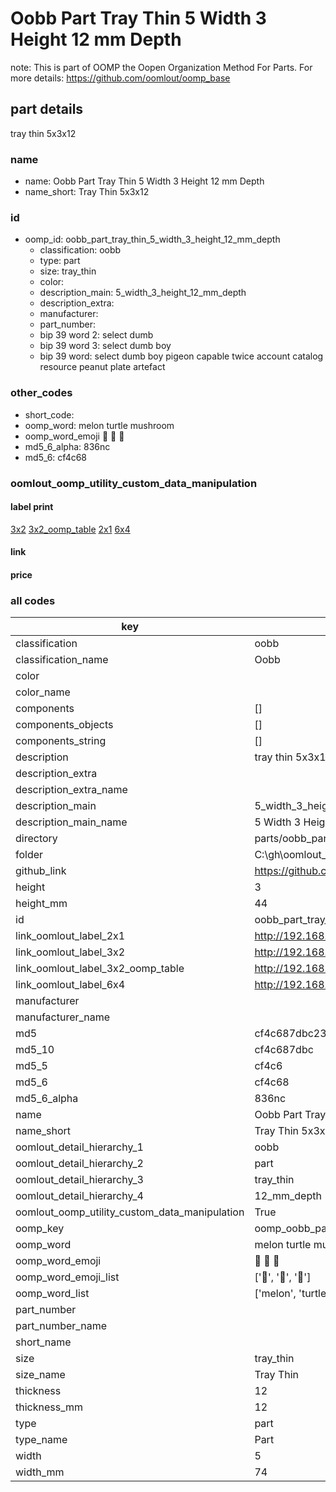 # Oobb Part Tray Thin 5 Width 3 Height 12 mm Depth  

note: This is part of OOMP the Oopen Organization Method For Parts. For more details: https://github.com/oomlout/oomp_base

##  part details
  



tray thin 5x3x12



### name
* name: Oobb Part Tray Thin 5 Width 3 Height 12 mm Depth
* name_short: Tray Thin 5x3x12 
### id
* oomp_id: oobb_part_tray_thin_5_width_3_height_12_mm_depth
  * classification: oobb
  * type: part
  * size: tray_thin
  * color: 
  * description_main: 5_width_3_height_12_mm_depth
  * description_extra: 
  * manufacturer: 
  * part_number: 
  * bip 39 word 2: select dumb
  * bip 39 word 3: select dumb boy
  * bip 39 word: select dumb boy pigeon capable twice account catalog resource peanut plate artefact

### other_codes
* short_code: 
* oomp_word: melon turtle mushroom
* oomp_word_emoji :melon: :turtle: :mushroom:
* md5_6_alpha: 836nc
* md5_6: cf4c68






### oomlout_oomp_utility_custom_data_manipulation
#### label print
[3x2](http://192.168.1.245:1112/?label=oomp%20836nc)
[3x2_oomp_table](http://192.168.1.108:1112/?label=oomp%20836nc)
[2x1](http://192.168.1.242:1112/?label=oomp%20836nc)
[6x4](http://192.168.1.55:1112/?label=oomp%20836nc)    

#### link

                              

#### price







### all codes 
| key | value |  
| --- | --- |  
| classification | oobb |  
| classification_name | Oobb |  
| color |  |  
| color_name |  |  
| components | [] |  
| components_objects | [] |  
| components_string | [] |  
| description | tray thin 5x3x12 |  
| description_extra |  |  
| description_extra_name |  |  
| description_main | 5_width_3_height_12_mm_depth |  
| description_main_name | 5 Width 3 Height 12 mm Depth |  
| directory | parts/oobb_part_tray_thin_5_width_3_height_12_mm_depth |  
| folder | C:\gh\oomlout_oobb_version_4_generated_parts\things\oobb_part_tray_thin_5_width_3_height_12_mm_depth |  
| github_link | https://github.com/oomlout/oomlout_oomp_part_src/tree/main/parts/oobb_part_tray_thin_5_width_3_height_12_mm_depth |  
| height | 3 |  
| height_mm | 44 |  
| id | oobb_part_tray_thin_5_width_3_height_12_mm_depth |  
| link_oomlout_label_2x1 | http://192.168.1.242:1112/?label=oomp%20836nc |  
| link_oomlout_label_3x2 | http://192.168.1.245:1112/?label=oomp%20836nc |  
| link_oomlout_label_3x2_oomp_table | http://192.168.1.108:1112/?label=oomp%20836nc |  
| link_oomlout_label_6x4 | http://192.168.1.55:1112/?label=oomp%20836nc |  
| manufacturer |  |  
| manufacturer_name |  |  
| md5 | cf4c687dbc23e033ad10fa4a3550fe1a |  
| md5_10 | cf4c687dbc |  
| md5_5 | cf4c6 |  
| md5_6 | cf4c68 |  
| md5_6_alpha | 836nc |  
| name | Oobb Part Tray Thin 5 Width 3 Height 12 mm Depth |  
| name_short | Tray Thin 5x3x12  |  
| oomlout_detail_hierarchy_1 | oobb |  
| oomlout_detail_hierarchy_2 | part |  
| oomlout_detail_hierarchy_3 | tray_thin |  
| oomlout_detail_hierarchy_4 | 12_mm_depth |  
| oomlout_oomp_utility_custom_data_manipulation | True |  
| oomp_key | oomp_oobb_part_tray_thin_5_width_3_height_12_mm_depth |  
| oomp_word | melon turtle mushroom |  
| oomp_word_emoji | :melon: :turtle: :mushroom: |  
| oomp_word_emoji_list | [':melon:', ':turtle:', ':mushroom:'] |  
| oomp_word_list | ['melon', 'turtle', 'mushroom'] |  
| part_number |  |  
| part_number_name |  |  
| short_name |  |  
| size | tray_thin |  
| size_name | Tray Thin |  
| thickness | 12 |  
| thickness_mm | 12 |  
| type | part |  
| type_name | Part |  
| width | 5 |  
| width_mm | 74 |  
